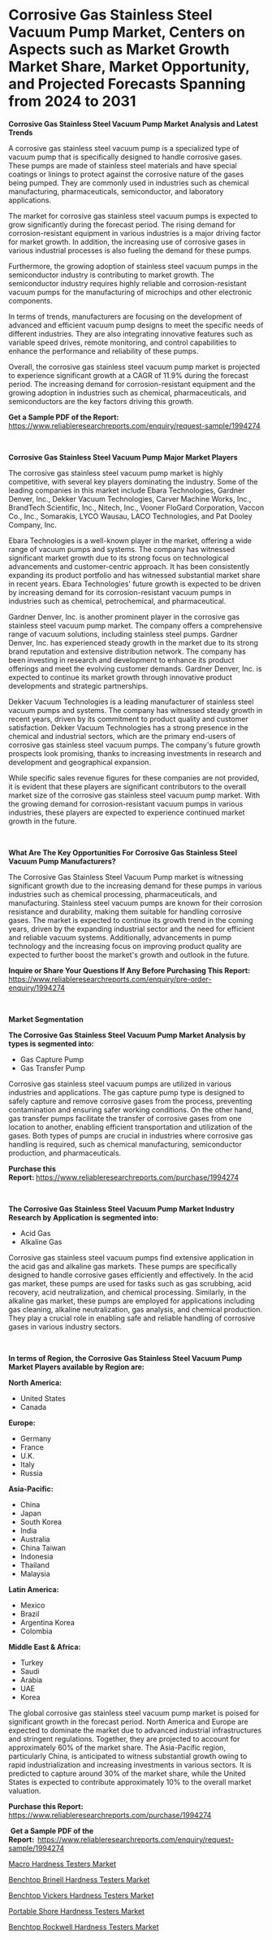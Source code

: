 <p><h1>Corrosive Gas Stainless Steel Vacuum Pump Market, Centers on Aspects such as Market Growth Market Share, Market Opportunity, and Projected Forecasts Spanning from 2024 to 2031</h1></p><p><strong>Corrosive Gas Stainless Steel Vacuum Pump Market Analysis and Latest Trends</strong></p>
<p><p>A corrosive gas stainless steel vacuum pump is a specialized type of vacuum pump that is specifically designed to handle corrosive gases. These pumps are made of stainless steel materials and have special coatings or linings to protect against the corrosive nature of the gases being pumped. They are commonly used in industries such as chemical manufacturing, pharmaceuticals, semiconductor, and laboratory applications.</p><p>The market for corrosive gas stainless steel vacuum pumps is expected to grow significantly during the forecast period. The rising demand for corrosion-resistant equipment in various industries is a major driving factor for market growth. In addition, the increasing use of corrosive gases in various industrial processes is also fueling the demand for these pumps.</p><p>Furthermore, the growing adoption of stainless steel vacuum pumps in the semiconductor industry is contributing to market growth. The semiconductor industry requires highly reliable and corrosion-resistant vacuum pumps for the manufacturing of microchips and other electronic components.</p><p>In terms of trends, manufacturers are focusing on the development of advanced and efficient vacuum pump designs to meet the specific needs of different industries. They are also integrating innovative features such as variable speed drives, remote monitoring, and control capabilities to enhance the performance and reliability of these pumps.</p><p>Overall, the corrosive gas stainless steel vacuum pump market is projected to experience significant growth at a CAGR of 11.9% during the forecast period. The increasing demand for corrosion-resistant equipment and the growing adoption in industries such as chemical, pharmaceuticals, and semiconductors are the key factors driving this growth.</p></p>
<p><strong>Get a Sample PDF of the Report:&nbsp;</strong> <a href="https://www.reliableresearchreports.com/enquiry/request-sample/1994274">https://www.reliableresearchreports.com/enquiry/request-sample/1994274</a></p>
<p>&nbsp;</p>
<p><strong>Corrosive Gas Stainless Steel Vacuum Pump Major Market Players</strong></p>
<p><p>The corrosive gas stainless steel vacuum pump market is highly competitive, with several key players dominating the industry. Some of the leading companies in this market include Ebara Technologies, Gardner Denver, Inc., Dekker Vacuum Technologies, Carver Machine Works, Inc., BrandTech Scientific, Inc., Nitech, Inc., Vooner FloGard Corporation, Vaccon Co., Inc., Somarakis, LYCO Wausau, LACO Technologies, and Pat Dooley Company, Inc.</p><p>Ebara Technologies is a well-known player in the market, offering a wide range of vacuum pumps and systems. The company has witnessed significant market growth due to its strong focus on technological advancements and customer-centric approach. It has been consistently expanding its product portfolio and has witnessed substantial market share in recent years. Ebara Technologies' future growth is expected to be driven by increasing demand for its corrosion-resistant vacuum pumps in industries such as chemical, petrochemical, and pharmaceutical.</p><p>Gardner Denver, Inc. is another prominent player in the corrosive gas stainless steel vacuum pump market. The company offers a comprehensive range of vacuum solutions, including stainless steel pumps. Gardner Denver, Inc. has experienced steady growth in the market due to its strong brand reputation and extensive distribution network. The company has been investing in research and development to enhance its product offerings and meet the evolving customer demands. Gardner Denver, Inc. is expected to continue its market growth through innovative product developments and strategic partnerships.</p><p>Dekker Vacuum Technologies is a leading manufacturer of stainless steel vacuum pumps and systems. The company has witnessed steady growth in recent years, driven by its commitment to product quality and customer satisfaction. Dekker Vacuum Technologies has a strong presence in the chemical and industrial sectors, which are the primary end-users of corrosive gas stainless steel vacuum pumps. The company's future growth prospects look promising, thanks to increasing investments in research and development and geographical expansion.</p><p>While specific sales revenue figures for these companies are not provided, it is evident that these players are significant contributors to the overall market size of the corrosive gas stainless steel vacuum pump market. With the growing demand for corrosion-resistant vacuum pumps in various industries, these players are expected to experience continued market growth in the future.</p></p>
<p>&nbsp;</p>
<p><strong>What Are The Key Opportunities For Corrosive Gas Stainless Steel Vacuum Pump Manufacturers?</strong></p>
<p><p>The Corrosive Gas Stainless Steel Vacuum Pump market is witnessing significant growth due to the increasing demand for these pumps in various industries such as chemical processing, pharmaceuticals, and manufacturing. Stainless steel vacuum pumps are known for their corrosion resistance and durability, making them suitable for handling corrosive gases. The market is expected to continue its growth trend in the coming years, driven by the expanding industrial sector and the need for efficient and reliable vacuum systems. Additionally, advancements in pump technology and the increasing focus on improving product quality are expected to further boost the market's growth and outlook in the future.</p></p>
<p><strong>Inquire or Share Your Questions If Any Before Purchasing This Report:</strong> <a href="https://www.reliableresearchreports.com/enquiry/pre-order-enquiry/1994274">https://www.reliableresearchreports.com/enquiry/pre-order-enquiry/1994274</a></p>
<p>&nbsp;</p>
<p><strong>Market Segmentation</strong></p>
<p><strong>The Corrosive Gas Stainless Steel Vacuum Pump Market Analysis by types is segmented into:</strong></p>
<p><ul><li>Gas Capture Pump</li><li>Gas Transfer Pump</li></ul></p>
<p><p>Corrosive gas stainless steel vacuum pumps are utilized in various industries and applications. The gas capture pump type is designed to safely capture and remove corrosive gases from the process, preventing contamination and ensuring safer working conditions. On the other hand, gas transfer pumps facilitate the transfer of corrosive gases from one location to another, enabling efficient transportation and utilization of the gases. Both types of pumps are crucial in industries where corrosive gas handling is required, such as chemical manufacturing, semiconductor production, and pharmaceuticals.</p></p>
<p><strong>Purchase this Report:&nbsp;</strong><a href="https://www.reliableresearchreports.com/purchase/1994274">https://www.reliableresearchreports.com/purchase/1994274</a></p>
<p>&nbsp;</p>
<p><strong>The Corrosive Gas Stainless Steel Vacuum Pump Market Industry Research by Application is segmented into:</strong></p>
<p><ul><li>Acid Gas</li><li>Alkaline Gas</li></ul></p>
<p><p>Corrosive gas stainless steel vacuum pumps find extensive application in the acid gas and alkaline gas markets. These pumps are specifically designed to handle corrosive gases efficiently and effectively. In the acid gas market, these pumps are used for tasks such as gas scrubbing, acid recovery, acid neutralization, and chemical processing. Similarly, in the alkaline gas market, these pumps are employed for applications including gas cleaning, alkaline neutralization, gas analysis, and chemical production. They play a crucial role in enabling safe and reliable handling of corrosive gases in various industry sectors.</p></p>
<p>&nbsp;</p>
<p><strong>In terms of Region, the Corrosive Gas Stainless Steel Vacuum Pump Market Players available by Region are:</strong></p>
<p>
    <p> <strong> North America: </strong>
        <ul>
            <li>United States</li>
            <li>Canada</li>
        </ul>
        </p> 
    <p> <strong> Europe: </strong>
        <ul>
            <li>Germany</li>
            <li>France</li>
            <li>U.K.</li>
            <li>Italy</li>
            <li>Russia</li>
        </ul>
        </p> 
    <p> <strong> Asia-Pacific: </strong>
        <ul>
            <li>China</li>
            <li>Japan</li>
            <li>South Korea</li>
            <li>India</li>
            <li>Australia</li>
            <li>China Taiwan</li>
            <li>Indonesia</li>
            <li>Thailand</li>
            <li>Malaysia</li>
        </ul>
        </p> 
    <p> <strong> Latin America: </strong>
        <ul>
            <li>Mexico</li>
            <li>Brazil</li>
            <li>Argentina Korea</li>
            <li>Colombia</li>
        </ul>
        </p> 
    <p> <strong> Middle East & Africa: </strong>
        <ul>
            <li>Turkey</li>
            <li>Saudi</li>
            <li>Arabia</li>
            <li>UAE</li>
            <li>Korea</li>
        </ul>
    </p>
    </p>
<p><p>The global corrosive gas stainless steel vacuum pump market is poised for significant growth in the forecast period. North America and Europe are expected to dominate the market due to advanced industrial infrastructures and stringent regulations. Together, they are projected to account for approximately 60% of the market share. The Asia-Pacific region, particularly China, is anticipated to witness substantial growth owing to rapid industrialization and increasing investments in various sectors. It is predicted to capture around 30% of the market share, while the United States is expected to contribute approximately 10% to the overall market valuation.</p></p>
<p><strong>Purchase this Report: </strong><a href="https://www.reliableresearchreports.com/purchase/1994274">https://www.reliableresearchreports.com/purchase/1994274</a></p>
<p>&nbsp;<strong>Get a Sample PDF of the Report:&nbsp;&nbsp;</strong><a href="https://www.reliableresearchreports.com/enquiry/request-sample/1994274">https://www.reliableresearchreports.com/enquiry/request-sample/1994274</a></p>
<p><strong></strong></p>
<p><p><a href="https://github.com/castoriffic/Market-Research-Report-List-2/blob/main/macro-hardness-testers-market.md">Macro Hardness Testers Market</a></p><p><a href="https://github.com/mabutironaldo/Market-Research-Report-List-2/blob/main/benchtop-brinell-hardness-testers-market.md">Benchtop Brinell Hardness Testers Market</a></p><p><a href="https://github.com/lbird53714/Market-Research-Report-List-2/blob/main/benchtop-vickers-hardness-testers-market.md">Benchtop Vickers Hardness Testers Market</a></p><p><a href="https://github.com/sofayahoo2023/Market-Research-Report-List-2/blob/main/portable-shore-hardness-testers-market.md">Portable Shore Hardness Testers Market</a></p><p><a href="https://github.com/pizolina/Market-Research-Report-List-2/blob/main/benchtop-rockwell-hardness-testers-market.md">Benchtop Rockwell Hardness Testers Market</a></p></p>